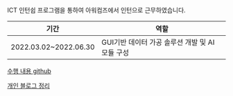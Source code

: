 ICT 인턴쉽 프로그램을 통하여 아워컴즈에서 인턴으로 근무하였습니다.

|기간|역할|
|---|---|
|2022.03.02~2022.06.30|GUI기반 데이터 가공 솔루션 개발 및 AI 모듈 구성|  


[수행 내용 github](https://github.com/L-yejin/Pentaho-User-Group-Korea.github.io/tree/main/case/2022)  

[개인 블로그 정리](https://irisyj.tistory.com/category/%EC%97%B0%EC%8A%B5/Pentaho)
